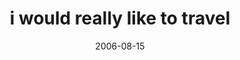 ---
layout: base.njk
title : 'i would really like to travel' 
view_title : 'i would really like to travel' 
year : '2006' 
date : '2006-08-15' 
img_file : '/drawing/iwouldreallyliketotravel.png' 
html_file : 'iwouldreallyliketotravel' 
next_html : 'whatsinthebag.html' 
year_order : '216' 
permalink : "title/{{html_file}}.html"
---